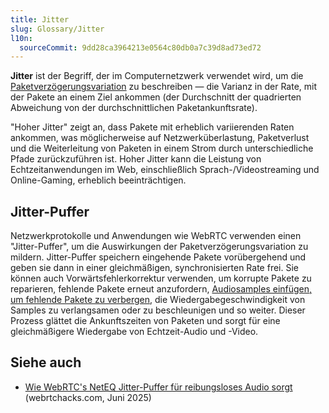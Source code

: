 ```yaml
---
title: Jitter
slug: Glossary/Jitter
l10n:
  sourceCommit: 9dd28ca3964213e0564c80db0a7c39d8ad73ed72
---
```


**Jitter** ist der Begriff, der im Computernetzwerk verwendet wird, um die [Paketverzögerungsvariation](https://en.wikipedia.org/wiki/Packet_delay_variation) zu beschreiben — die Varianz in der Rate, mit der Pakete an einem Ziel ankommen (der Durchschnitt der quadrierten Abweichung von der durchschnittlichen Paketankunftsrate).

"Hoher Jitter" zeigt an, dass Pakete mit erheblich variierenden Raten ankommen, was möglicherweise auf Netzwerküberlastung, Paketverlust und die Weiterleitung von Paketen in einem Strom durch unterschiedliche Pfade zurückzuführen ist.
Hoher Jitter kann die Leistung von Echtzeitanwendungen im Web, einschließlich Sprach-/Videostreaming und Online-Gaming, erheblich beeinträchtigen.

## Jitter-Puffer

Netzwerkprotokolle und Anwendungen wie WebRTC verwenden einen "Jitter-Puffer", um die Auswirkungen der Paketverzögerungsvariation zu mildern.
Jitter-Puffer speichern eingehende Pakete vorübergehend und geben sie dann in einer gleichmäßigen, synchronisierten Rate frei.
Sie können auch Vorwärtsfehlerkorrektur verwenden, um korrupte Pakete zu reparieren, fehlende Pakete erneut anzufordern, [Audiosamples einfügen, um fehlende Pakete zu verbergen](https://en.wikipedia.org/wiki/Packet_loss_concealment), die Wiedergabegeschwindigkeit von Samples zu verlangsamen oder zu beschleunigen und so weiter.
Dieser Prozess glättet die Ankunftszeiten von Paketen und sorgt für eine gleichmäßigere Wiedergabe von Echtzeit-Audio und -Video.

## Siehe auch

- [Wie WebRTC's NetEQ Jitter-Puffer für reibungsloses Audio sorgt](https://webrtchacks.com/how-webrtcs-neteq-jitter-buffer-provides-smooth-audio/#post-4560-_mv3ivinthkf5) (webrtchacks.com, Juni 2025)
